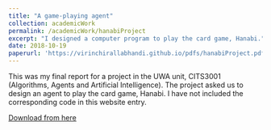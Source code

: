 ```yaml
---
title: "A game-playing agent"
collection: academicWork
permalink: /academicWork/hanabiProject
excerpt: "I designed a computer program to play the card game, Hanabi."
date: 2018-10-19
paperurl: 'https://virinchirallabhandi.github.io/pdfs/hanabiProject.pdf'
---
```

This was my final report for a project in the UWA unit, CITS3001 (Algorithms, Agents and Artificial Intelligence). The project asked us to design an agent to play the card game, Hanabi. I have not included the corresponding code in this website entry.

[Download from here](http://virinchirallabhandi.github.io/pdfs/hanabiProject.pdf)

